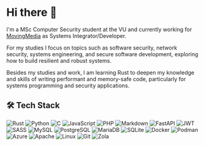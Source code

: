 # Hi there 👋

I'm a MSc Computer Security student at the VU and currently working for [MovingMedia](https://movingmedia.nl) as Systems Integrator/Developer.

For my studies I focus on topics such as software security, network security, systems engineering, and secure software development, exploring how to build resilient and robust systems.

Besides my studies and work, I am learning Rust to deepen my knowledge and skills of writing performant and memory-safe code, particularly for systems programming and security applications.

## 🛠 Tech Stack

![Rust](https://img.shields.io/badge/Rust-000000?style=for-the-badge&logo=rust&logoColor=white)
![Python](https://img.shields.io/badge/Python-3776AB?style=for-the-badge&logo=python&logoColor=white)
![C](https://img.shields.io/badge/C-A8B9CC?style=for-the-badge&logo=c&logoColor=white)
![JavaScript](https://img.shields.io/badge/JavaScript-F7DF1E?style=for-the-badge&logo=javascript&logoColor=black)
![PHP](https://img.shields.io/badge/PHP-777BB4?style=for-the-badge&logo=php&logoColor=white)
![Markdown](https://img.shields.io/badge/markdown-%23000000.svg?style=for-the-badge&logo=markdown&logoColor=white)
![FastAPI](https://img.shields.io/badge/FastAPI-009688?style=for-the-badge&logo=fastapi&logoColor=white)
![JWT](https://img.shields.io/badge/JWT-black?style=for-the-badge&logo=JSON%20web%20tokens)
![SASS](https://img.shields.io/badge/SASS-hotpink.svg?style=for-the-badge&logo=SASS&logoColor=white)
![MySQL](https://img.shields.io/badge/MySQL-4479A1?style=for-the-badge&logo=mysql&logoColor=white)
![PostgreSQL](https://img.shields.io/badge/PostgreSQL-336791?style=for-the-badge&logo=postgresql&logoColor=white)
![MariaDB](https://img.shields.io/badge/MariaDB-003545?style=for-the-badge&logo=mariadb&logoColor=white)
![SQLite](https://img.shields.io/badge/SQLite-003B57?style=for-the-badge&logo=sqlite&logoColor=white)
![Docker](https://img.shields.io/badge/Docker-2496ED?style=for-the-badge&logo=docker&logoColor=white)
![Podman](https://img.shields.io/badge/Podman-892CA0?style=for-the-badge&logo=podman&logoColor=white)
![Azure](https://img.shields.io/badge/Microsoft_Azure-0078D4?style=for-the-badge&logo=microsoft-azure&logoColor=white)
![Apache](https://img.shields.io/badge/Apache-D22128?style=for-the-badge&logo=apache&logoColor=white)
![Linux](https://img.shields.io/badge/Linux-FCC624?style=for-the-badge&logo=linux&logoColor=black)
![Git](https://img.shields.io/badge/Git-F05032?style=for-the-badge&logo=git&logoColor=white)
![Zola](https://img.shields.io/badge/Zola-222222?style=for-the-badge&logo=Zola&logoColor=white)
